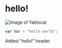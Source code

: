 # hello!
![Image of Yaktocat](https://octodex.github.com/images/yaktocat.png)
``` javascript
var Var = "hello world";
```

Added "hello!" header


